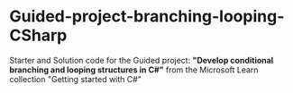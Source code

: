 # Guided-project-branching-looping-CSharp

Starter and Solution code for the Guided project: **"Develop conditional branching and looping structures in C#"** from the Microsoft Learn collection "Getting started with C#"

